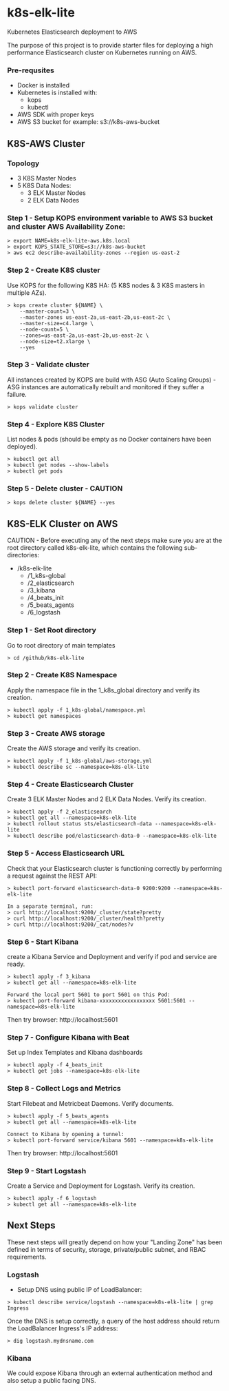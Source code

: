 # k8s-elk-lite
Kubernetes Elasticsearch deployment to AWS

The purpose of this project is to provide starter files for deploying a high performance Elasticsearch cluster on Kubernetes running on AWS.

### Pre-requsites
+ Docker is installed
+ Kubernetes is installed with:
  + kops
  + kubectl
+ AWS SDK with proper keys
+ AWS S3 bucket for example: s3://k8s-aws-bucket

## K8S-AWS Cluster
### Topology
  + 3 K8S Master Nodes
  + 5 K8S Data Nodes:
    + 3 ELK Master Nodes
    + 2 ELK Data Nodes

### Step 1 - Setup KOPS environment variable to AWS S3 bucket and cluster AWS Availability Zone:
```
> export NAME=k8s-elk-lite-aws.k8s.local
> export KOPS_STATE_STORE=s3://k8s-aws-bucket
> aws ec2 describe-availability-zones --region us-east-2
```
### Step 2 - Create K8S cluster
Use KOPS for the following K8S HA: (5 K8S nodes & 3 K8S masters in multiple AZs).
```
> kops create cluster ${NAME} \
    --master-count=3 \
    --master-zones us-east-2a,us-east-2b,us-east-2c \
    --master-size=c4.large \
    --node-count=5 \
    --zones=us-east-2a,us-east-2b,us-east-2c \
    --node-size=t2.xlarge \
    --yes
```
### Step 3 - Validate cluster
All instances created by KOPS are build with ASG (Auto Scaling Groups) - ASG instances are automatically rebuilt and monitored if they suffer a failure.
```
> kops validate cluster
```
### Step 4 - Explore K8S Cluster
List nodes & pods (should be empty as no Docker containers have been deployed).
```
> kubectl get all
> kubectl get nodes --show-labels
> kubectl get pods
```
### Step 5 - Delete cluster - CAUTION
```
> kops delete cluster ${NAME} --yes
```

## K8S-ELK Cluster on AWS
CAUTION - Before executing any of the next steps make sure you are at the root directory called k8s-elk-lite, which contains the following sub-directories:
- /k8s-elk-lite
  - /1_k8s-global
  - /2_elasticsearch
  - /3_kibana
  - /4_beats_init
  - /5_beats_agents
  - /6_logstash

### Step 1 - Set Root directory
Go to root directory of main templates
```
> cd /github/k8s-elk-lite
```

### Step 2 - Create K8S Namespace
Apply the namespace file in the 1_k8s_global directory and verify its creation.
```
> kubectl apply -f 1_k8s-global/namespace.yml
> kubectl get namespaces
```

### Step 3 - Create AWS storage
Create the AWS storage and verify its creation.
```
> kubectl apply -f 1_k8s-global/aws-storage.yml
> kubectl describe sc --namespace=k8s-elk-lite
```

### Step 4 - Create Elasticsearch Cluster
Create 3 ELK Master Nodes and 2 ELK Data Nodes.  Verify its creation.
```
> kubectl apply -f 2_elasticsearch
> kubectl get all --namespace=k8s-elk-lite
> kubectl rollout status sts/elasticsearch-data --namespace=k8s-elk-lite
> kubectl describe pod/elasticsearch-data-0 --namespace=k8s-elk-lite
```

### Step 5 - Access Elasticsearch URL
Check that your Elasticsearch cluster is functioning correctly by performing a request against the REST API:
```
> kubectl port-forward elasticsearch-data-0 9200:9200 --namespace=k8s-elk-lite

In a separate terminal, run:
> curl http://localhost:9200/_cluster/state?pretty
> curl http://localhost:9200/_cluster/health?pretty
> curl http://localhost:9200/_cat/nodes?v
```

### Step 6 - Start Kibana
create a Kibana Service and Deployment and verify if pod and service are ready.
```
> kubectl apply -f 3_kibana
> kubectl get all --namespace=k8s-elk-lite

Forward the local port 5601 to port 5601 on this Pod:
> kubectl port-forward kibana-xxxxxxxxxxxxxxxxxx 5601:5601 --namespace=k8s-elk-lite
```
Then try browser: http://localhost:5601

### Step 7 - Configure Kibana with Beat
Set up Index Templates and Kibana dashboards
```
> kubectl apply -f 4_beats_init
> kubectl get jobs --namespace=k8s-elk-lite
```

### Step 8 - Collect Logs and Metrics
Start Filebeat and Metricbeat Daemons.  Verify documents.
```
> kubectl apply -f 5_beats_agents
> kubectl get all --namespace=k8s-elk-lite

Connect to Kibana by opening a tunnel:
> kubectl port-forward service/kibana 5601 --namespace=k8s-elk-lite
```
Then try browser: http://localhost:5601

### Step 9 - Start Logstash
Create a Service and Deployment for Logstash.  Verify its creation.
```
> kubectl apply -f 6_logstash
> kubectl get all --namespace=k8s-elk-lite
```

## Next Steps
These next steps will greatly depend on how your "Landing Zone" has been defined in terms of security, storage, private/public subnet, and RBAC requirements.

### Logstash
- Setup DNS using public IP of LoadBalancer:
```
> kubectl describe service/logstash --namespace=k8s-elk-lite | grep Ingress
```
Once the DNS is setup correctly, a query of the host address should return the LoadBalancer Ingress's IP address:
```
> dig logstash.mydnsname.com
```
### Kibana
We could expose Kibana through an external authentication method and also setup a public facing DNS.
